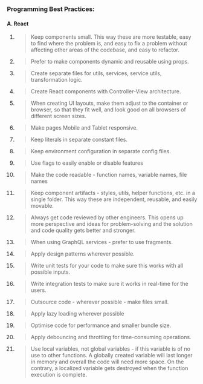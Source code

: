 ### Programming Best Practices:

#### A. React
1. > Keep components small. This way these are more testable, easy to find where the problem is, and easy to fix a problem without affecting other areas of the codebase, and easy to refactor. 
2. > Prefer to make components dynamic and reusable using props.
3. > Create separate files for utils, services, service utils, transformation logic.
4. > Create React components with Controller-View architecture. 
5. > When creating UI layouts, make them adjust to the container or browser, so that they fit well, and look good on all browsers of different screen sizes. 
6. > Make pages Mobile and Tablet responsive. 
7. > Keep literals in separate constant files.
8. > Keep environment configuration in separate config files. 
9. > Use flags to easily enable or disable features
10. > Make the code readable - function names, variable names, file names
11. > Keep component artifacts - styles, utils, helper functions, etc. in a single folder. This way these are independent, reusable, and easily movable.
12. > Always get code reviewed by other engineers. This opens up more perspective and ideas for problem-solving and the solution and code quality gets better and stronger.
13. > When using GraphQL services - prefer to use fragments. 
14. > Apply design patterns wherever possible. 
15. > Write unit tests for your code to make sure this works with all possible inputs. 
16. > Write integration tests to make sure it works in real-time for the users. 
17. > Outsource code - wherever possible - make files small.
18. > Apply lazy loading wherever possible
19. > Optimise code for performance and smaller bundle size. 
20. > Apply debouncing and throttling for time-consuming operations.
21. > Use local variables, not global variables  - if this variable is of no use to other functions. A globally created variable will last longer in memory and overall the code will need more space. On the contrary, a localized variable gets destroyed when the function execution is complete.
